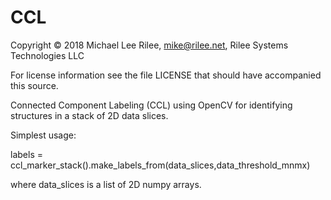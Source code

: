 # CCL

<!--- -*- coding: utf-8 -*- --->

Copyright © 2018 Michael Lee Rilee, mike@rilee.net, Rilee Systems Technologies LLC

For license information see the file LICENSE that should have accompanied this source.

Connected Component Labeling (CCL) using OpenCV for identifying structures in a stack of 2D data slices.

Simplest usage:

  labels = ccl_marker_stack().make_labels_from(data_slices,data_threshold_mnmx)

where data_slices is a list of 2D numpy arrays.



